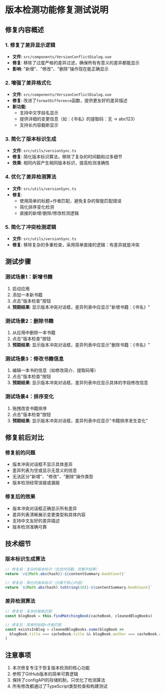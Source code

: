 # 版本检测功能修复测试说明

## 修复内容概述

### 1. 修复了差异显示逻辑
- **文件**: `src/components/VersionConflictDialog.vue`
- **修复**: 移除了过度严格的差异过滤，确保所有有意义的差异都能显示
- **影响**: "新增"、"修改"、"删除"操作现在能正确显示

### 2. 增强了差异格式化
- **文件**: `src/components/VersionConflictDialog.vue`
- **修复**: 改进了`formatDifference`函数，提供更友好的差异描述
- **新功能**: 
  - 支持中文字段名显示
  - 提供详细的变更信息（如：《书名》的提取码：无 → abc123）
  - 支持长内容截断显示

### 3. 简化了版本标识生成
- **文件**: `src/utils/versionSync.ts`
- **修复**: 简化版本标识算法，移除了复杂的时间戳和过多细节
- **效果**: 相同内容产生相同版本标识，提高检测准确性

### 4. 优化了差异检测算法
- **文件**: `src/utils/versionSync.ts`
- **修复**: 
  - 使用简单的标题+作者匹配，避免复杂的智能匹配错误
  - 简化排序变化检测
  - 直接的新增/删除/修改检测逻辑

### 5. 简化了冲突检测逻辑
- **文件**: `src/utils/versionSync.ts`
- **修复**: 移除复杂的多重检查，采用简单直接的逻辑：有差异就是冲突

## 测试步骤

### 测试场景1：新增书籍
1. 启动应用
2. 添加一本新书籍
3. 点击"版本检查"按钮
4. **预期结果**: 显示版本冲突对话框，差异列表中应显示"新增书籍：《书名》"

### 测试场景2：删除书籍
1. 从应用中删除一本书籍
2. 点击"版本检查"按钮
3. **预期结果**: 显示版本冲突对话框，差异列表中应显示"删除书籍：《书名》"

### 测试场景3：修改书籍信息
1. 编辑一本书的信息（如修改简介、提取码等）
2. 点击"版本检查"按钮
3. **预期结果**: 显示版本冲突对话框，差异列表中应显示具体的字段修改信息

### 测试场景4：排序变化
1. 拖拽改变书籍排序
2. 点击"版本检查"按钮
3. **预期结果**: 显示版本冲突对话框，差异列表中应显示"书籍排序发生变化"

## 修复前后对比

### 修复前的问题
- 版本冲突对话框不显示具体差异
- 差异列表为空或显示无意义的信息
- 无法区分"新增"、"修改"、"删除"操作类型
- 版本检测经常误报或漏报

### 修复后的效果
- 版本冲突对话框正确显示所有差异
- 差异列表清晰展示变更类型和具体内容
- 支持中文友好的差异描述
- 版本检测准确可靠

## 技术细节

### 版本标识生成算法
```typescript
// 修复前：复杂的版本标识（包含时间戳、完整字段等）
return `v${Math.abs(hash)}-${contentSummary.bookCount}`

// 修复后：简化的版本标识（只基于核心内容）
return `${Math.abs(hash).toString(36)}-${contentSummary.bookCount}`
```

### 差异检测算法
```typescript
// 修复前：复杂的智能匹配
const blogBook = this.findMatchingBook(cacheBook, cleanedBlogBooks)

// 修复后：简单的标题+作者匹配
const existsInBlog = cleanedBlogBooks.some(blogBook => 
  blogBook.title === cacheBook.title && blogBook.author === cacheBook.author
)
```

## 注意事项
1. 本次修复专注于恢复版本检测的核心功能
2. 参照了GitHub版本的简单可靠逻辑
3. 保持了configAPI的存储机制，只优化了检测算法
4. 所有修改都通过了TypeScript类型检查和构建测试